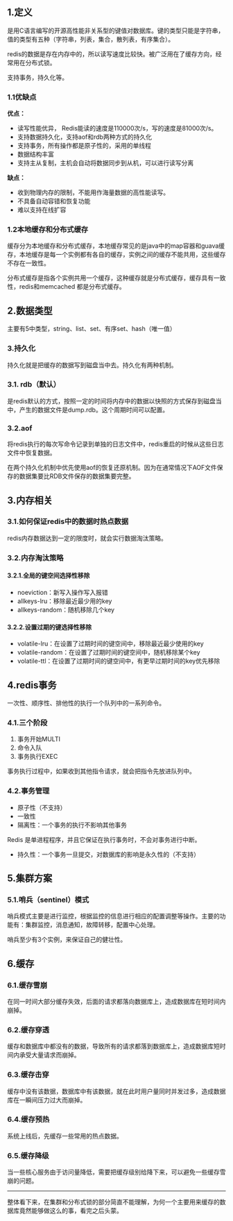 ## 1.定义

是用C语言编写的开源高性能非关系型的键值对数据库。键的类型只能是字符串，值的类型有五种（字符串，列表，集合，散列表，有序集合）。

redis的数据是存在内存中的，所以读写速度比较快。被广泛用在了缓存方向，经常用在分布式锁。

支持事务，持久化等。

### 1.1优缺点

**优点：**

- 读写性能优异， Redis能读的速度是110000次/s，写的速度是81000次/s。
- 支持数据持久化，支持aof和rdb两种方式的持久化
- 支持事务，所有操作都是原子性的，采用的单线程
- 数据结构丰富
- 支持主从复制，主机会自动将数据同步到从机，可以进行读写分离

**缺点：**

- 收到物理内存的限制，不能用作海量数据的高性能读写。
- 不具备自动容错和恢复功能
- 难以支持在线扩容

### 1.2本地缓存和分布式缓存

缓存分为本地缓存和分布式缓存，本地缓存常见的是java中的map容器和guava缓存，本地缓存是每一个实例都有各自的缓存，实例之间的缓存不能共用，这些缓存不存在一致性。

分布式缓存是指各个实例共用一个缓存，这种缓存就是分布式缓存，缓存具有一致性，redis和memcached 都是分布式缓存。

## 2.数据类型

主要有5中类型，string、list、set、有序set、hash（唯一值）

### 3.持久化

持久化就是把缓存的数据写到磁盘当中去。持久化有两种机制。

### 3.1. rdb（默认）

是redis默认的方式，按照一定的时间将内存中的数据以快照的方式保存到磁盘当中，产生的数据文件是dump.rdb。这个周期时间可以配置。

### 3.2.aof

将redis执行的每次写命令记录到单独的日志文件中，redis重启的时候从这些日志文件中恢复数据。

在两个持久化机制中优先使用aof的恢复还原机制。因为在通常情况下AOF文件保存的数据集要比RDB文件保存的数据集要完整。

## 3.内存相关

### 3.1.如何保证redis中的数据时热点数据

redis内存数据达到一定的限度时，就会实行数据淘汰策略。

### 3.2.内存淘汰策略

#### 3.2.1.全局的键空间选择性移除

- noeviction：新写入操作写入报错
- allkeys-lru：移除最近最少用的key
- allkeys-random：随机移除几个key

#### 3.2.2.设置过期的键选择性移除

- volatile-lru：在设置了过期时间的键空间中，移除最近最少使用的key
- volatile-random：在设置了过期时间的键空间中，随机移除某个key
- volatile-ttl：在设置了过期时间的键空间中，有更早过期时间的key优先移除

## 4.redis事务

一次性、顺序性、排他性的执行一个队列中的一系列命令。

### 4.1.三个阶段

1. 事务开始MULTI
2. 命令入队
3. 事务执行EXEC

事务执行过程中，如果收到其他指令请求，就会把指令先放进队列中。

### 4.2.事务管理

- 原子性（不支持）
- 一致性
- 隔离性：一个事务的执行不影响其他事务

Redis 是单进程程序，并且它保证在执行事务时，不会对事务进行中断。

- 持久性：一个事务一旦提交，对数据库的影响是永久性的（不支持）

## 5.集群方案

### 5.1.哨兵（sentinel）模式

哨兵模式主要是进行监控，根据监控的信息进行相应的配置调整等操作。主要的功能有：集群监控，消息通知，故障转移，配置中心处理。

哨兵至少有3个实例，来保证自己的健壮性。



## 6.缓存

### 6.1.缓存雪崩

在同一时间大部分缓存失效，后面的请求都落向数据库上，造成数据库在短时间内崩掉。

### 6.2.缓存穿透

缓存和数据库中都没有的数据，导致所有的请求都落到数据库上，造成数据库短时间内承受大量请求而崩掉。

### 6.3.缓存击穿

缓存中没有该数据，数据库中有该数据，就在此时用户量同时并发过多，造成数据库在一瞬间压力过大而崩掉。

### 6.4.缓存预热

系统上线后，先缓存一些常用的热点数据。

### 6.5.缓存降级

当一些核心服务由于访问量降低，需要把缓存级别给降下来，可以避免一些缓存雪崩的问题。



------------------------------------------------------

整体看下来，在集群和分布式锁的部分简直不能理解，为何一个主要用来缓存的数据库竟然能够做这么的事，看完之后头蒙。

